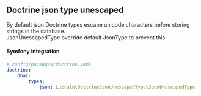 ## Doctrine json type unescaped
By default json Doctrine types escape unicode characters before storing strings in the database.  
JsonUnescapedType override default JsonType to prevent this.  

#### Symfony integration
```yaml
# config/packages/doctrine.yaml
doctrine:
    dbal:
        types:
            json: Luzrain\DoctrineJsonUnescapedType\JsonUnescapedType
```

